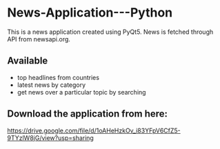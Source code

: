 # News-Application---Python

This is a news application created using PyQt5. News is fetched through API from newsapi.org.

## Available
* top headlines from countries
* latest news by category
* get news over a particular topic by searching

## Download the application from here:
https://drive.google.com/file/d/1oAHeHzkOv_i83YFpV6CfZ5-9TYzlW8jG/view?usp=sharing
